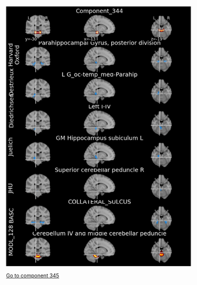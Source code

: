 


![344](preliminary/344.jpg "Component 344")

[Go to component 345](https://parietal-inria.github.io/MODL_atlas/512/345 "Component 345")